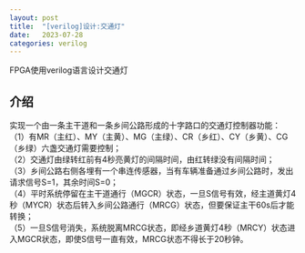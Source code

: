 ```yaml
---
layout: post
title:  "[verilog]设计:交通灯"
date:   2023-07-28 
categories: verilog
---
```

FPGA使用verilog语言设计交通灯

## 介绍

实现一个由一条主干道和一条乡间公路形成的十字路口的交通灯控制器功能：<br>
（1）有MR（主红）、MY（主黄）、MG（主绿）、CR（乡红）、CY（乡黄）、CG（乡绿）六盏交通灯需要控制；<br>
（2）交通灯由绿转红前有4秒亮黄灯的间隔时间，由红转绿没有间隔时间；<br>
（3）乡间公路右侧各埋有一个串连传感器，当有车辆准备通过乡间公路时，发出请求信号S=1，其余时间S=0；<br>
（4）平时系统停留在主干道通行（MGCR）状态，一旦S信号有效，经主道黄灯4秒（MYCR）状态后转入乡间公路通行（MRCG）状态，但要保证主干60s后才能转换；<br>
（5）一旦S信号消失，系统脱离MRCG状态，即经乡道黄灯4秒（MRCY）状态进入MGCR状态，即使S信号一直有效，MRCG状态不得长于20秒钟。